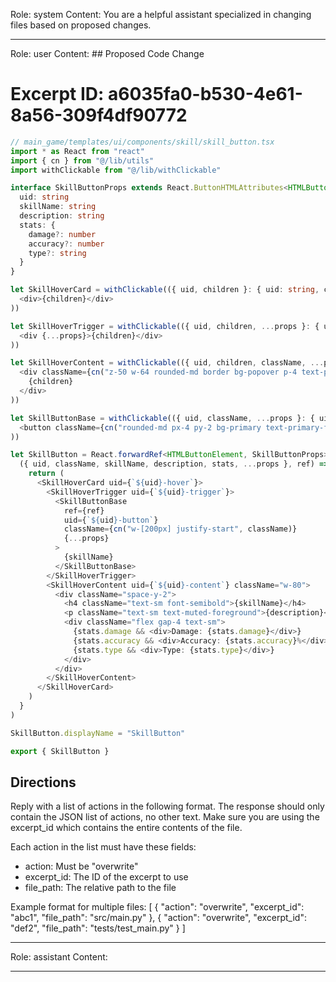 Role: system
Content: You are a helpful assistant specialized in changing files based on proposed changes.
__________________
Role: user
Content: ## Proposed Code Change
# Excerpt ID: a6035fa0-b530-4e61-8a56-309f4df90772
```typescript
// main_game/templates/ui/components/skill/skill_button.tsx
import * as React from "react"
import { cn } from "@/lib/utils"
import withClickable from "@/lib/withClickable"

interface SkillButtonProps extends React.ButtonHTMLAttributes<HTMLButtonElement> {
  uid: string
  skillName: string
  description: string
  stats: {
    damage?: number
    accuracy?: number
    type?: string
  }
}

let SkillHoverCard = withClickable(({ uid, children }: { uid: string, children: React.ReactNode }) => (
  <div>{children}</div>
))

let SkillHoverTrigger = withClickable(({ uid, children, ...props }: { uid: string, children: React.ReactNode } & React.HTMLAttributes<HTMLDivElement>) => (
  <div {...props}>{children}</div>
))

let SkillHoverContent = withClickable(({ uid, children, className, ...props }: { uid: string, children: React.ReactNode, className?: string } & React.HTMLAttributes<HTMLDivElement>) => (
  <div className={cn("z-50 w-64 rounded-md border bg-popover p-4 text-popover-foreground shadow-md", className)} {...props}>
    {children}
  </div>
))

let SkillButtonBase = withClickable(({ uid, className, ...props }: { uid: string } & React.ButtonHTMLAttributes<HTMLButtonElement>) => (
  <button className={cn("rounded-md px-4 py-2 bg-primary text-primary-foreground", className)} {...props} />
))

let SkillButton = React.forwardRef<HTMLButtonElement, SkillButtonProps>(
  ({ uid, className, skillName, description, stats, ...props }, ref) => {
    return (
      <SkillHoverCard uid={`${uid}-hover`}>
        <SkillHoverTrigger uid={`${uid}-trigger`}>
          <SkillButtonBase
            ref={ref}
            uid={`${uid}-button`}
            className={cn("w-[200px] justify-start", className)}
            {...props}
          >
            {skillName}
          </SkillButtonBase>
        </SkillHoverTrigger>
        <SkillHoverContent uid={`${uid}-content`} className="w-80">
          <div className="space-y-2">
            <h4 className="text-sm font-semibold">{skillName}</h4>
            <p className="text-sm text-muted-foreground">{description}</p>
            <div className="flex gap-4 text-sm">
              {stats.damage && <div>Damage: {stats.damage}</div>}
              {stats.accuracy && <div>Accuracy: {stats.accuracy}%</div>}
              {stats.type && <div>Type: {stats.type}</div>}
            </div>
          </div>
        </SkillHoverContent>
      </SkillHoverCard>
    )
  }
)

SkillButton.displayName = "SkillButton"

export { SkillButton }
```

## Directions
Reply with a list of actions in the following format. The response should only contain the JSON list of actions, no other text.
Make sure you are using the excerpt_id which contains the entire contents of the file.

Each action in the list must have these fields:
- action: Must be "overwrite"
- excerpt_id: The ID of the excerpt to use
- file_path: The relative path to the file

Example format for multiple files:
[
    {
        "action": "overwrite",
        "excerpt_id": "abc1",
        "file_path": "src/main.py"
    },
    {
        "action": "overwrite",
        "excerpt_id": "def2",
        "file_path": "tests/test_main.py"
    }
]
__________________
Role: assistant
Content: 
__________________
